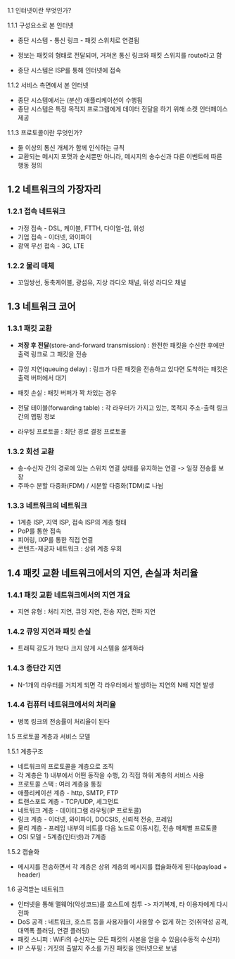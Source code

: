 1.1 인터넷이란 무엇인가?

1.1.1 구성요소로 본 인터넷

- 종단 시스템 - 통신 링크 - 패킷 스위치로 연결됨

- 정보는 패킷의 형태로 전달되며, 거쳐온 통신 링크와 패킷 스위치를 route라고 함
- 종단 시스템은 ISP를 통해 인터넷에 접속

1.1.2 서비스 측면에서 본 인터넷

- 종단 시스템에서는 (분산) 애플리케이션이 수행됨
- 종단 시스템은 특정 목적지 프로그램에게 데이터 전달을 하기 위해 소켓 인터페이스 제공

1.1.3 프로토콜이란 무엇인가?

- 둘 이상의 통신 개체가 함께 인식하는 규칙
- 교환되는 메시지 포맷과 순서뿐만 아니라, 메시지의 송수신과 다른 이벤트에 따른 행동 정의



## 1.2 네트워크의 가장자리

### 1.2.1 접속 네트워크

- 가정 접속 - DSL, 케이블, FTTH, 다이얼-업, 위성
- 기업 접속 - 이더넷, 와이파이
- 광역 무선 접속 - 3G, LTE

### 1.2.2 물리 매체

- 꼬임쌍선, 동축케이블, 광섬유, 지상 라디오 채널, 위성 라디오 채널



## 1.3 네트워크 코어

### 1.3.1 패킷 교환

- **저장 후 전달**(store-and-forward transmission) : 완전한 패킷을 수신한 후에만 출력 링크로 그 패킷을 전송
- 큐잉 지연(queuing delay) : 링크가 다른 패킷을 전송하고 있다면 도착하는 패킷은 출력 버퍼에서 대기
- 패킷 손실 : 패킷 버퍼가 꽉 차있는 경우

- 전달 테이블(forwarding table) : 각 라우터가 가지고 있는, 목적지 주소-출력 링크 간의 맵핑 정보
- 라우팅 프로토콜 : 최단 경로 결정 프로토콜

### 1.3.2 회선 교환

- 송-수신자 간의 경로에 있는 스위치 연결 상태를 유지하는 연결 -> 일정 전송률 보장
- 주파수 분할 다중화(FDM) / 시분할 다중화(TDM)로 나뉨

### 1.3.3 네트워크의 네트워크

- 1계층 ISP, 지역 ISP, 접속 ISP의 계층 형태
- PoP를 통한 접속
- 피어링, IXP를 통한 직접 연결
- 콘텐츠-제공자 네트워크 : 상위 계층 우회





## 1.4 패킷 교환 네트워크에서의 지연, 손실과 처리율

### 1.4.1 패킷 교환 네트워크에서의 지연 개요

- 지연 유형 : 처리 지연, 큐잉 지연, 전송 지연, 전파 지연

### 1.4.2 큐잉 지연과 패킷 손실

- 트래픽 강도가 1보다 크지 않게 시스템을 설계하라

### 1.4.3 종단간 지연

- N-1개의 라우터를 거치게 되면 각 라우터에서 발생하는 지연의 N배 지연 발생

### 1.4.4 컴퓨터 네트워크에서의 처리율

- 병목 링크의 전송률이 처리율이 된다



1.5 프로토콜 계층과 서비스 모델

1.5.1 계층구조

- 네트워크의 프로토콜을 계층으로 조직
- 각 계층은 1) 내부에서 어떤 동작을 수행, 2) 직접 하위 계층의 서비스 사용
- 프로토콜 스택 : 여러 계층을 통칭
- 애플리케이션 계층 - http, SMTP, FTP
- 트랜스포트 계층 - TCP/UDP, 세그먼트
- 네트워크 계층 - 데이터그램 라우팅(IP 프로토콜)
- 링크 계층 - 이더넷, 와이파이, DOCSIS, 신뢰적 전송, 프레임
- 물리 계층 - 프레임 내부의 비트를 다음 노드로 이동시킴, 전송 매체별 프로토콜
- OSI 모델 - 5계층(인터넷)과 7계층

1.5.2 캡슐화

- 메시지를 전송하면서 각 계층은 상위 계층의 메시지를 캡슐화하게 된다(payload + header)



1.6 공격받는 네트워크

- 인터넷을 통해 맬웨어(악성코드)를 호스트에 침투 -> 자기복제, 타 이용자에게 다시 전파
- DoS 공격 : 네트워크, 호스트 등을 사용자들이 사용할 수 없게 하는 것(취약성 공격, 대역폭 플러딩, 연결 플러딩)
- 패킷 스니퍼 : WiFi의 수신자는 모든 패킷의 사본을 얻을 수 있음(수동적 수신자)
- IP 스푸핑 : 거짓의 출발지 주소를 가진 패킷을 인터넷으로 보냄